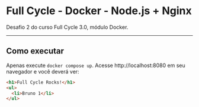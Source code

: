 # Full Cycle - Docker - Node.js + Nginx
Desafio 2 do curso Full Cycle 3.0, módulo Docker.

<hr>

## Como executar

Apenas execute `docker compose up`. Acesse http://localhost:8080 em seu navegador e você deverá ver:

```HTML
<h1>Full Cycle Rocks!</h1>
<ul>
  <li>Bruno 1</li>
</ul>
```
